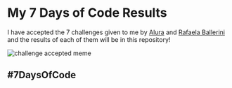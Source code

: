 # My 7 Days of Code Results

I have accepted the 7 challenges given to me by [Alura](https://www.alura.com.br/) and [Rafaela Ballerini](https://github.com/rafaballerini) and the results of each of them will be in this repository!

![challenge accepted meme](https://vignette1.wikia.nocookie.net/kancolle/images/3/3d/Challenge-Accepted-Meme.jpg/revision/latest?cb=20151118172411)

## #7DaysOfCode
